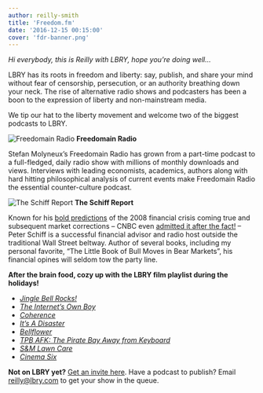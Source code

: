 ```yaml
---
author: reilly-smith
title: 'Freedom.fm'
date: '2016-12-15 00:15:00'
cover: 'fdr-banner.png'
---
```

*Hi everybody, this is Reilly with LBRY, hope you’re doing well...*

LBRY has its roots in freedom and liberty: say, publish, and share your mind without fear of censorship, persecution, or an authority breathing down your neck. The rise of alternative radio shows and podcasters has been a boon to the expression of liberty and non-mainstream media.

We tip our hat to the liberty movement and welcome two of the biggest podcasts to LBRY.

![Freedomain Radio](/img/news/fdr-inline.png)
**Freedomain Radio**

Stefan Molyneux’s Freedomain Radio has grown from a part-time podcast to a full-fledged, daily radio show with millions of monthly downloads and views. Interviews with leading economists, academics, authors along with hard hitting philosophical analysis of current events make Freedomain Radio the essential counter-culture podcast.

![The Schiff Report](/img/news/schiff-inline.jpg)
**The Schiff Report**

Known for his [bold predictions](https://www.youtube.com/watch?v=LfascZSTU4o) of the 2008 financial crisis coming true and subsequent market corrections – CNBC even [admitted it after the fact!](https://www.youtube.com/watch?v=5sie11QXI_Q) – Peter Schiff is a successful financial advisor and radio host outside the traditional Wall Street beltway. Author of several books, including my personal favorite, “The Little Book of Bull Moves in Bear Markets”, his financial opines will seldom tow the party line.

**After the brain food, cozy up with the LBRY film playlist during the holidays!**
- [*Jingle Bell Rocks!*](lbry://jinglebellrocks)
- [*The Internet’s Own Boy*](lbry://theinternetsownboy)
- [*Coherence*](lbry://coherence)
- [*It’s A Disaster*](lbry://itsadisaster)
- [*Bellflower*](lbry://bellfower)
- [*TPB AFK: The Pirate Bay Away from Keyboard*](lbry://tpbafk)
- [*S&M Lawn Care*](lbry://smlawncare)
- [*Cinema Six*](lbry://cinemasix)

**Not on LBRY yet?** [Get an invite here](https://lbry.com/get). Have a podcast to publish? Email reilly@lbry.com to get your show in the queue.
